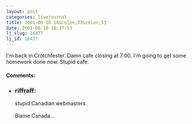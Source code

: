 ```yaml
---
layout: post
categories: livejournal
title: 2001-06-10 18&colon;37&colon;53
date: 2001-06-10 18:37:53
lj_slug: 16477
lj_id: 16477
---
```

I'm back in Crotchfester. Damn cafe closing at 7:00. I'm going to get some homework done now. Stupid cafe.


<div id="comments"><h4>Comments:</h4><div class="lj-comments"><ul>
<li><h3>riffraff: </h3>
<a id="comment-10"></a>
<p>stupid Canadian webmasters.<br>
<br>
Blame Canada...</p>
</li>
</ul></div></div>
